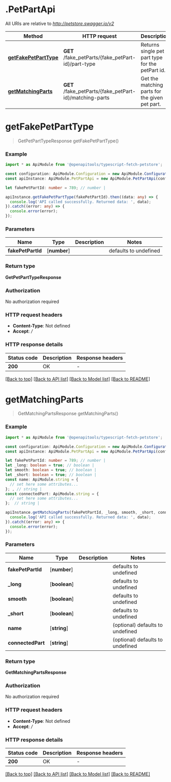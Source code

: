 # .PetPartApi

All URIs are relative to *http://petstore.swagger.io/v2*

|Method | HTTP request | Description|
|------------- | ------------- | -------------|
|[**getFakePetPartType**](PetPartApi.md#getFakePetPartType) | **GET** /fake_petParts/{fake_petPart-id}/part-type | Returns single pet part type for the petPart id.|
|[**getMatchingParts**](PetPartApi.md#getMatchingParts) | **GET** /fake_petParts/{fake_petPart-id}/matching-parts | Get the matching parts for the given pet part.|

# **getFakePetPartType**
> GetPetPartTypeResponse getFakePetPartType()


### Example

```typescript
import * as ApiModule from '@openapitools/typescript-fetch-petstore';

const configuration: ApiModule.Configuration = new ApiModule.Configuration();
const apiInstance: ApiModule.PetPartApi = new ApiModule.PetPartApi(configuration);

let fakePetPartId: number = 789; // number | 

apiInstance.getFakePetPartType(fakePetPartId).then((data: any) => {
  console.log('API called successfully. Returned data: ', data);
}).catch((error: any) => {
  console.error(error);
});
```

### Parameters

|Name | Type | Description  | Notes|
|------------- | ------------- | ------------- | -------------|
| **fakePetPartId** | [**number**] |  | defaults to undefined|


### Return type

**GetPetPartTypeResponse**

### Authorization

No authorization required

### HTTP request headers

 - **Content-Type**: Not defined
 - **Accept**: */*


### HTTP response details
| Status code | Description | Response headers |
|-------------|-------------|------------------|
|**200** | OK |  -  |

[[Back to top]](#) [[Back to API list]](README.md#documentation-for-api-endpoints) [[Back to Model list]](README.md#documentation-for-models) [[Back to README]](README.md)

# **getMatchingParts**
> GetMatchingPartsResponse getMatchingParts()


### Example

```typescript
import * as ApiModule from '@openapitools/typescript-fetch-petstore';

const configuration: ApiModule.Configuration = new ApiModule.Configuration();
const apiInstance: ApiModule.PetPartApi = new ApiModule.PetPartApi(configuration);

let fakePetPartId: number = 789; // number | 
let _long: boolean = true; // boolean | 
let smooth: boolean = true; // boolean | 
let _short: boolean = true; // boolean | 
const name: ApiModule.string = {
  // set here some attributes...
}; , // string | 
const connectedPart: ApiModule.string = {
  // set here some attributes...
};  // string | 

apiInstance.getMatchingParts(fakePetPartId, _long, smooth, _short, connectedPart).then((data: any) => {
  console.log('API called successfully. Returned data: ', data);
}).catch((error: any) => {
  console.error(error);
});
```

### Parameters

|Name | Type | Description  | Notes|
|------------- | ------------- | ------------- | -------------|
| **fakePetPartId** | [**number**] |  | defaults to undefined|
| **_long** | [**boolean**] |  | defaults to undefined|
| **smooth** | [**boolean**] |  | defaults to undefined|
| **_short** | [**boolean**] |  | defaults to undefined|
| **name** | [**string**] |  | (optional) defaults to undefined|
| **connectedPart** | [**string**] |  | (optional) defaults to undefined|


### Return type

**GetMatchingPartsResponse**

### Authorization

No authorization required

### HTTP request headers

 - **Content-Type**: Not defined
 - **Accept**: */*


### HTTP response details
| Status code | Description | Response headers |
|-------------|-------------|------------------|
|**200** | OK |  -  |

[[Back to top]](#) [[Back to API list]](README.md#documentation-for-api-endpoints) [[Back to Model list]](README.md#documentation-for-models) [[Back to README]](README.md)


